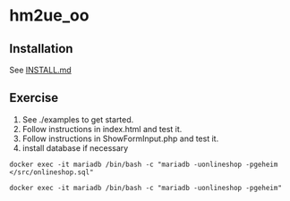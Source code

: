 # hm2ue_oo

## Installation

See [INSTALL.md](https://github.com/Digital-Media/hyp2ue_oo/blob/main/INSTALL.md)

## Exercise

1. See ./examples to get started.
2. Follow instructions in index.html and test it.
3. Follow instructions in ShowFormInput.php and test it.
4. install database if necessary

```shell 
docker exec -it mariadb /bin/bash -c "mariadb -uonlineshop -pgeheim </src/onlineshop.sql"
```

```shell 
docker exec -it mariadb /bin/bash -c "mariadb -uonlineshop -pgeheim"
```